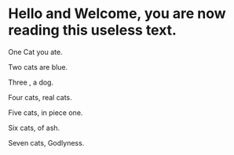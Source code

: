 # Hello and Welcome, you are now reading this useless text.

One Cat you ate.

Two cats are blue.

Three , a dog.

Four cats, real cats.

Five cats, in piece one.

Six cats, of ash.

Seven cats, Godlyness.
